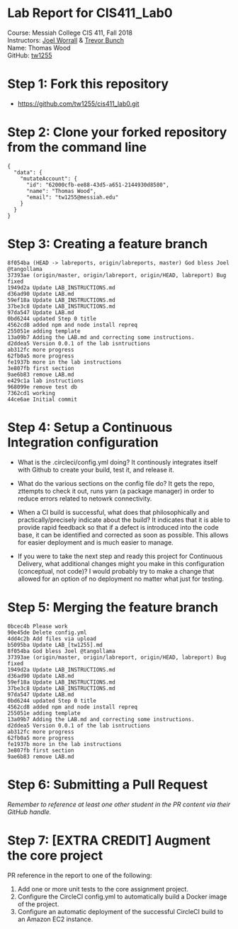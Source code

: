 # Lab Report for CIS411_Lab0
Course: Messiah College CIS 411, Fall 2018<br/>
Instructors: [Joel Worrall](https://github.com/tangollama) & [Trevor Bunch](https://github.com/trevordbunch)<br/>
Name: Thomas Wood<br/>
GitHub: [tw1255](https://github.com/tw1255)<br/>

# Step 1: Fork this repository
- https://github.com/tw1255/cis411_lab0.git

# Step 2: Clone your forked repository from the command line
```
{
  "data": {
    "mutateAccount": {
      "id": "62000cfb-ee88-43d5-a651-2144930d8580",
      "name": "Thomas Wood",
      "email": "tw1255@messiah.edu"
    }
  }
}
```

# Step 3: Creating a feature branch
```
8f054ba (HEAD -> labreports, origin/labreports, master) God bless Joel @tangollama
37393ae (origin/master, origin/labreport, origin/HEAD, labreport) Bug fixed
1949d2a Update LAB_INSTRUCTIONS.md
d36ad90 Update LAB.md
59ef18a Update LAB_INSTRUCTIONS.md
37be3c8 Update LAB_INSTRUCTIONS.md
97da547 Update LAB.md
0bd6244 updated Step 0 title
4562cd8 added npm and node install repreq
255051e adding template
13a09b7 Adding the LAB.md and correcting some instructions.
d2ddea5 Version 0.0.1 of the lab isntructions
ab312fc more progress
62fb0a5 more progress
fe1937b more in the lab instructions
3e807fb first section
9ae6b83 remove LAB.md
e429c1a lab instructions
968099e remove test db
7362cd1 working
44ce6ae Initial commit

```
# Step 4: Setup a Continuous Integration configuration
- What is the .circleci/config.yml doing?
It continously integrates itself with Github to create your build, test it, and release it.

- What do the various sections on the config file do?
It gets the repo, zttempts to check it out, runs yarn (a package manager) in order to reduce errors related to netowrk connectivity.

- When a CI build is successful, what does that philosophically and practically/precisely indicate about the build?
It indicates that it is able to provide rapid feedback so that if a defect is introduced into the code base, it can be identified and corrected as soon as possible. This allows for easier deployment and is much easier to manage.

- If you were to take the next step and ready this project for Continuous Delivery, what additional changes might you make in this configuration (conceptual, not code)?
I would probably try to make a change that allowed for an option of no deployment no matter what just for testing.

# Step 5: Merging the feature branch
``` 2ae2066 (HEAD -> master, origin/labreports, labreports) Merge branch 'labreports' of https://github.com/tw1255/cis411_lab0 into labreports
0bcec4b Please work
90e45de Delete config.yml
4dd4c2b Add files via upload
b5095ba Update LAB_[tw1255].md
8f054ba God bless Joel @tangollama
37393ae (origin/master, origin/labreport, origin/HEAD, labreport) Bug fixed
1949d2a Update LAB_INSTRUCTIONS.md
d36ad90 Update LAB.md
59ef18a Update LAB_INSTRUCTIONS.md
37be3c8 Update LAB_INSTRUCTIONS.md
97da547 Update LAB.md
0bd6244 updated Step 0 title
4562cd8 added npm and node install repreq
255051e adding template
13a09b7 Adding the LAB.md and correcting some instructions.
d2ddea5 Version 0.0.1 of the lab isntructions
ab312fc more progress
62fb0a5 more progress
fe1937b more in the lab instructions
3e807fb first section
9ae6b83 remove LAB.md
```
# Step 6: Submitting a Pull Request
_Remember to reference at least one other student in the PR content via their GitHub handle._

# Step 7: [EXTRA CREDIT] Augment the core project
PR reference in the report to one of the following:
1. Add one or more unit tests to the core assignment project. 
2. Configure the CircleCI config.yml to automatically build a Docker image of the project.
3. Configure an automatic deployment of the successful CircleCI build to an Amazon EC2 instance.
